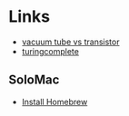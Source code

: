# Links

- [vacuum tube vs transistor](https://www.eeweb.com/what-are-some-advantages-of-designing-with-vacuum-tubes/)
- [turingcomplete](https://turingcomplete.game/)

## SoloMac

- [Install Homebrew](https://brew.sh/)